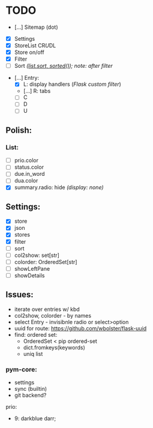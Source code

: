 # TODO

- […] Sitemap (dot)
- [x] Settings
- [x] StoreList CR*U*DL
- [x] Store on/off
- [x] Filter
- [ ] Sort *([list.sort, sorted()](https://docs.python.org/3/howto/sorting.html)); note: after filter*
- […] Entry:
  - [x] L: display handlers (*Flask custom filter*)
  - […] R: tabs
  - [ ] C
  - [ ] D
  - [ ] U

## Polish:
### List:
- [ ] prio.color
- [ ] status.color
- [ ] due.in_word
- [ ] dua.color
- [x] summary.radio: hide *(display: none)*

## Settings:
- [x] store
- [x] json
- [x] stores
- [x] filter
- [ ] sort
- [ ] col2show: set[str]
- [ ] colorder: OrderedSet[str]
- [ ] showLeftPane
- [ ] showDetails

## Issues:
- iterate over entries w/ kbd
- col2show, colorder - by names
- select Entry - invisibnle radio or select>option
- uuid for route: https://github.com/wbolster/flask-uuid
- find: ordered set:
  - OrderedSet < pip ordered-set
  - dict.fromkeys(keywords)
  - uniq list

### pym-core:
- settings
- sync (builtin)
- git backend?

prio:

- 9: darkblue darr;
